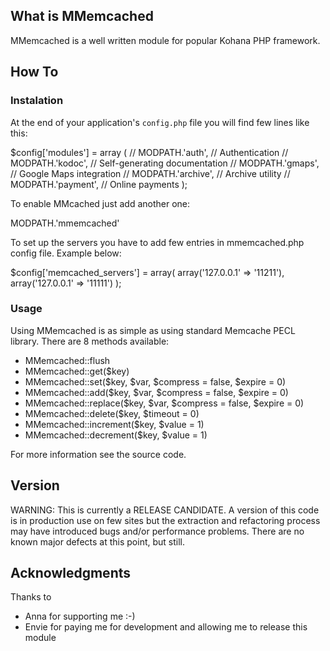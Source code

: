 ## What is MMemcached ##

MMemcached is a well written module for popular Kohana PHP framework.

## How To ##
### Instalation ###
At the end of your application's `config.php` file you will find few lines like this: 

  $config['modules'] = array
  (
  	// MODPATH.'auth',      // Authentication
  	// MODPATH.'kodoc',     // Self-generating documentation
  	// MODPATH.'gmaps',     // Google Maps integration
  	// MODPATH.'archive',   // Archive utility
  	// MODPATH.'payment',   // Online payments
  );
  
To enable MMcached just add another one:
  
  MODPATH.'mmemcached'
  
To set up the servers you have to add few entries in mmemcached.php config file. Example below:

  $config['memcached_servers'] = array( 
    array('127.0.0.1' => '11211'),
    array('127.0.0.1' => '11111')
  );
  
### Usage ###

Using MMemcached is as simple as using standard Memcache PECL library.
There are 8 methods available:
  
  * MMemcached::flush
  * MMemcached::get($key)
  * MMemcached::set($key, $var, $compress = false, $expire = 0)
  * MMemcached::add($key, $var, $compress = false, $expire = 0)
  * MMemcached::replace($key, $var, $compress = false, $expire = 0)
  * MMemcached::delete($key, $timeout = 0)
  * MMemcached::increment($key, $value = 1)
  * MMemcached::decrement($key, $value = 1)
  
For more information see the source code.  

## Version ##

WARNING: This is currently a RELEASE CANDIDATE. A version of this code is in production use on few sites but the extraction and refactoring process may have introduced bugs and/or performance problems. There are no known major defects at this point, but still.

## Acknowledgments ##

Thanks to

 * Anna for supporting me :-)
 * Envie for paying me for development and allowing me to release this module